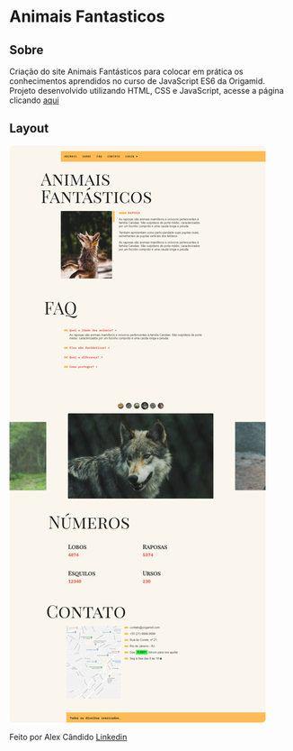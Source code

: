 # Animais Fantasticos

## Sobre

Criação do site Animais Fantásticos para colocar em prática os conhecimentos aprendidos no curso de JavaScript ES6 da Origamid.</br>
Projeto desenvolvido utilizando HTML, CSS e JavaScript, acesse a página clicando [aqui](https://alex-candido.github.io/animais-fantasticos/)

## Layout

<img src="/img/Resultado.jpg" alt="resultado">

Feito por Alex Cândido [Linkedin](https://www.linkedin.com/in/alexcndd/)
